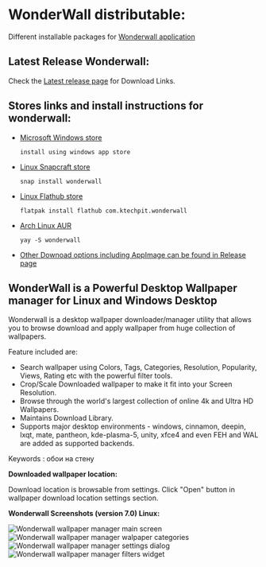 # WonderWall distributable:
Different installable packages for [Wonderwall application](https://snapcraft.io/wonderwall)

## Latest Release Wonderwall:
Check the [Latest release page](https://github.com/keshavbhatt/WonderWall-Packaging/releases/latest) for Download Links.

## Stores links and install instructions for wonderwall:

* [Microsoft Windows store](https://www.microsoft.com/en-us/p/wonderwall-wallpaper-manager/9ngnl36nr0ft)
	
	`install using windows app store`	

* [Linux Snapcraft store](https://snapcraft.io/wonderwall)
	
	`snap install wonderwall`

* [Linux Flathub store](https://flathub.org/apps/details/com.ktechpit.wonderwall)
	
	`flatpak install flathub com.ktechpit.wonderwall`

* [Arch Linux AUR](https://aur.archlinux.org/packages/wonderwall/)
	
	`yay -S wonderwall`

* [Other Downoad options including AppImage can be found in Release page](https://github.com/keshavbhatt/WonderWall-Packaging/releases/latest)

## WonderWall is a Powerful Desktop Wallpaper manager for Linux and Windows Desktop

Wonderwall is a desktop wallpaper downloader/manager utility that allows you to browse download and apply wallpaper from huge collection of wallpapers.

Feature included are:

-   Search wallpaper using Colors, Tags, Categories, Resolution, Popularity, Views, Rating etc with the powerful filter tools.
-   Crop/Scale Downloaded wallpaper to make it fit into your Screen Resolution.
-   Browse through the world's largest collection of online 4k and Ultra HD Wallpapers.
-   Maintains Download Library.
-   Supports major desktop environments - windows, cinnamon, deepin, lxqt, mate, pantheon, kde-plasma-5, unity, xfce4 and even FEH and WAL are added as supported backends.

Keywords : обои на стену

**Downloaded wallpaper location:**

Download location is browsable from settings. Click "Open" button in wallpaper download location settings section.

**Wonderwall Screenshots (version 7.0) Linux:**

![Wonderwall wallpaper manager main screen](https://i1.wp.com/www.ktechpit.com/wp-content/uploads/2021/06/ksnip_20210626-122631.jpg)
![Wonderwall wallpaper manager walpaper categories](https://i1.wp.com/www.ktechpit.com/wp-content/uploads/2021/06/ksnip_20210626-122946.jpg)
![Wonderwall wallpaper manager settings dialog](https://i2.wp.com/www.ktechpit.com/wp-content/uploads/2021/06/ksnip_20210626-123143.jpg)
![Wonderwall wallpaper manager filters widget](https://i0.wp.com/www.ktechpit.com/wp-content/uploads/2021/06/ksnip_20210626-123239.jpg)
